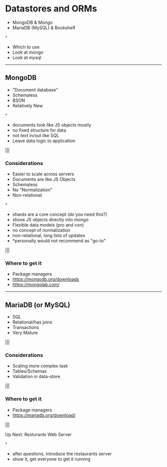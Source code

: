 # Datastores and ORMs

* MongoDB & Mongo
* MariaDB (MySQL) & Bookshelf

^
- Which to use
- Look at mongo
- Look at mysql

---

## MongoDB

<ul>
  <li class="fragment">"Document database"</li>
  <li class="fragment">Schemaless</li>
  <li class="fragment">BSON</li>
  <li class="fragment">Relatively New</li>
</ul>

^
- documents look like JS objects mostly
- no fixed structure for data
- not text in/out like SQL
- Leave data logic to application

|||

### Considerations

* Easier to scale across servers<!-- .element: class="fragment" -->
* Documents are like JS Objects<!-- .element: class="fragment" -->
* Schemaless<!-- .element: class="fragment" -->
* No "Normalization"<!-- .element: class="fragment" -->
* Non-relational<!-- .element: class="fragment" -->

^
- shards are a core concept (do you need this?)
- shove JS objects directly into mongo
- Flexible data models (pro and con)
- no concept of normalization
- non-relational, long lists of updates
- *personally would not recommend as "go-to"

|||

### Where to get it

* Package managers
* <https://mongodb.org/downloads>
* <https://mongolab.com/>

---

## MariaDB (or MySQL)

<ul>
  <li class="fragment">SQL</li>
  <li class="fragment">Relational/has joins</li>
  <li class="fragment">Transactions</li>
  <li class="fragment">Very Mature</li>
</ul>

|||

### Considerations

* Scaling more complex task<!-- .element: class="fragment" -->
* Tables/Schemas<!-- .element: class="fragment" -->
* Validation in data-store<!-- .element: class="fragment" -->

|||

### Where to get it

* Package managers
* <https://mariadb.org/download/>

|||

<!-- .slide: data-state="transition" -->
Up Next: Resturants Web Server

^
- after questions, introduce the restaurants server
- show it, get everyone to get it running
